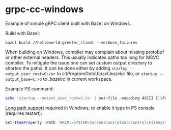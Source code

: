 # grpc-cc-windows
Example of simple gRPC client built with Bazel on Windows.

Build with Bazel:
```
bazel build //helloworld:greeter_client --verbose_failures
```

When building on Windows, compiler may complain about missing protobuf or other external headers. This usually indicates  paths too long for MSVC compiler. To mitigate the issue one can set custom output directory to shorten the paths.
It can be done either by adding `startup --output_user_root=C:/ur` to _c:\ProgramData\bazel.bazelrc_ file, or `startup --output_base=C:/o` to _.bazelrc_ in current workspace.

Example PS command:
```PowerShell
echo 'startup --output_user_root=C:/o' | out-file -encoding ASCII C:\ProgramData\bazel.bazelrc
```

[Long path support](https://learn.microsoft.com/en-us/windows/win32/fileio/maximum-file-path-limitation?tabs=registry) required in Windows, to enable it type in PS console (requires restart):
```PowerShell
Set-ItemProperty -Path 'HKLM:\SYSTEM\CurrentControlSet\Control\FileSystem' -Name 'LongPathsEnabled' -Value 1
```
